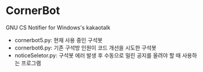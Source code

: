 # CornerBot
GNU CS Notifier for Windows's kakaotalk

- cornerbot5.py: 현재 사용 중인 구석봇
- cornerbot6.py: 기존 구석방 인원이 코드 개선을 시도한 구석봇
- noticeSeletor.py: 구석봇 에러 발생 후 수동으로 밀린 공지를 올려야 할 때 사용하는 프로그램

